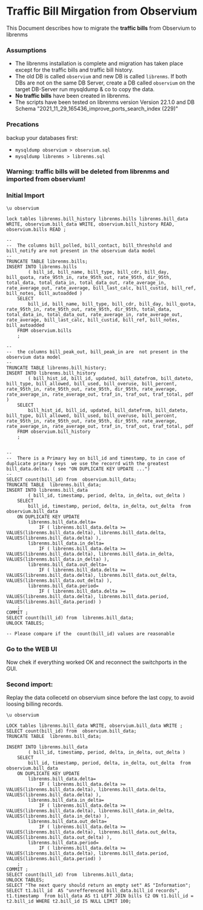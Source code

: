 # Traffic Bill Mirgation from Observium

This Document describes how to migrate the **traffic bills** from Observium to librenms

### Assumptions

* The librenms installation is complete and migration has taken place except for the traffic bills and traffic bill history.
* The old DB is called ``observium`` and new DB is called ``librenms``. If both DBs are not on the same DB Server, create a DB called ``observium`` on the target DB-Server run mysqldump & co to copy the data.
*  **No traffic bills** have been created in librenms.
*  The scripts have been tested on librenms version Version	22.1.0 and DB Schema "2021_11_29_165436_improve_ports_search_index (229)"

### Precations

backup your databases first:
*  ``mysqldump observium > observium.sql``
*  ``mysqldump librenms > librenms.sql``

### Warning: traffic bills will be deleted from librenms and imported from observium!

### Initial Import

```
\u observium

lock tables librenms.bill_history librenms.bills librenms.bill_data WRITE, observium.bill_data WRITE, observium.bill_history READ, observium.bills READ ;

--  
--  The columns bill_polled, bill_contact, bill_threshold and bill_notify are not present in the observium data model
--   
TRUNCATE TABLE librenms.bills;
INSERT INTO librenms.bills 
        ( bill_id, bill_name, bill_type, bill_cdr, bill_day, bill_quota, rate_95th_in, rate_95th_out, rate_95th, dir_95th, total_data, total_data_in, total_data_out, rate_average_in, rate_average_out, rate_average, bill_last_calc, bill_custid, bill_ref, bill_notes, bill_autoadded ) 
    SELECT 
        bill_id, bill_name, bill_type, bill_cdr, bill_day, bill_quota, rate_95th_in, rate_95th_out, rate_95th, dir_95th, total_data, total_data_in, total_data_out, rate_average_in, rate_average_out, rate_average, bill_last_calc, bill_custid, bill_ref, bill_notes, bill_autoadded  
    FROM observium.bills
    ;
    
--  
--  the columns bill_peak_out, bill_peak_in are  not present in the observium data model
--  
TRUNCATE TABLE librenms.bill_history;
INSERT INTO librenms.bill_history 
        ( bill_hist_id, bill_id, updated, bill_datefrom, bill_dateto, bill_type, bill_allowed, bill_used, bill_overuse, bill_percent, rate_95th_in, rate_95th_out, rate_95th, dir_95th, rate_average, rate_average_in, rate_average_out, traf_in, traf_out, traf_total, pdf )
    SELECT 
        bill_hist_id, bill_id, updated, bill_datefrom, bill_dateto, bill_type, bill_allowed, bill_used, bill_overuse, bill_percent, rate_95th_in, rate_95th_out, rate_95th, dir_95th, rate_average, rate_average_in, rate_average_out, traf_in, traf_out, traf_total, pdf  
    FROM observium.bill_history 
    ;
 

--  
--  There is a Primary key on bill_id and timestamp, to in case of duplicate primary keys  we use the recorrd with the greatest bill_data.delta. ( see "ON DUPLICATE KEY UPDATE ...")
--  
SELECT count(bill_id) from  observium.bill_data;
TRUNCATE TABLE  librenms.bill_data;
INSERT INTO librenms.bill_data 
        ( bill_id, timestamp, period, delta, in_delta, out_delta ) 
    SELECT  
        bill_id, timestamp, period, delta, in_delta, out_delta  from  observium.bill_data  
    ON DUPLICATE KEY UPDATE
        librenms.bill_data.delta=
            IF ( librenms.bill_data.delta >= VALUES(librenms.bill_data.delta), librenms.bill_data.delta, VALUES(librenms.bill_data.delta) ),
        librenms.bill_data.in_delta=
            IF ( librenms.bill_data.delta >= VALUES(librenms.bill_data.delta), librenms.bill_data.in_delta, VALUES(librenms.bill_data.in_delta) ),
        librenms.bill_data.out_delta=
            IF ( librenms.bill_data.delta >= VALUES(librenms.bill_data.delta), librenms.bill_data.out_delta, VALUES(librenms.bill_data.out_delta) ),
        librenms.bill_data.period=
            IF ( librenms.bill_data.delta >= VALUES(librenms.bill_data.delta), librenms.bill_data.period, VALUES(librenms.bill_data.period) )
    ;
COMMIT ;
SELECT count(bill_id) from  librenms.bill_data;
UNLOCK TABLES;

-- Please compare if the  count(bill_id) values are reasonable
```

### Go to the WEB UI

Now  chek if everything worked OK and reconnect the switchports in the GUI.

### Second import:
Replay the data collecetd on observium since before the last copy, to avoid loosing billing records.


```
\u observium

LOCK tables librenms.bill_data WRITE, observium.bill_data WRITE ;
SELECT count(bill_id) from  observium.bill_data;
TRUNCATE TABLE  librenms.bill_data;
 
INSERT INTO librenms.bill_data 
        ( bill_id, timestamp, period, delta, in_delta, out_delta ) 
    SELECT  
        bill_id, timestamp, period, delta, in_delta, out_delta  from  observium.bill_data  
    ON DUPLICATE KEY UPDATE
        librenms.bill_data.delta=
            IF ( librenms.bill_data.delta >= VALUES(librenms.bill_data.delta), librenms.bill_data.delta, VALUES(librenms.bill_data.delta) ),
        librenms.bill_data.in_delta=
            IF ( librenms.bill_data.delta >= VALUES(librenms.bill_data.delta), librenms.bill_data.in_delta, VALUES(librenms.bill_data.in_delta) ),
        librenms.bill_data.out_delta=
            IF ( librenms.bill_data.delta >= VALUES(librenms.bill_data.delta), librenms.bill_data.out_delta, VALUES(librenms.bill_data.out_delta) ),
        librenms.bill_data.period=
            IF ( librenms.bill_data.delta >= VALUES(librenms.bill_data.delta), librenms.bill_data.period, VALUES(librenms.bill_data.period) )
    ;
COMMIT ;
SELECT count(bill_id) from  librenms.bill_data;
UNLOCK TABLES;
SELECT "The next query should return an empty set" AS "Information";
SELECT t1.bill_id  AS "unrefferenced bill_data.bill_id records", t1.timestamp  from bill_data AS t1 LEFT JOIN bills t2 ON t1.bill_id = t2.bill_id WHERE t2.bill_id IS NULL LIMIT 100;
```
